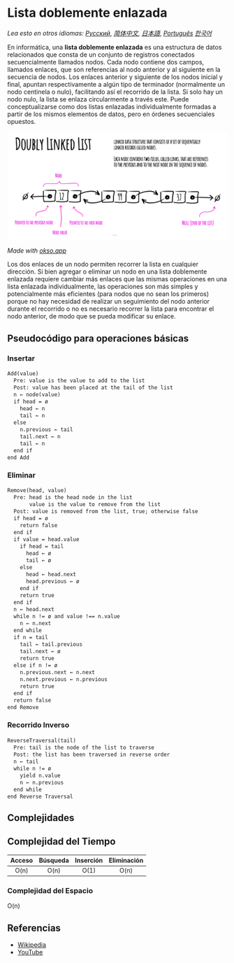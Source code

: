 # Lista doblemente enlazada

_Lea esto en otros idiomas:_
[_Русский_](README.ru-RU.md),
[_简体中文_](README.zh-CN.md),
[_日本語_](README.ja-JP.md),
[_Português_](README.pt-BR.md)
[_한국어_](README.ko-KR.md)

En informática, una **lista doblemente enlazada** es una estructura de datos relacionados que consta de un conjunto de registros conectados secuencialmente llamados nodos. Cada nodo contiene dos campos, llamados enlaces, que son referencias al nodo anterior y al siguiente en la secuencia de nodos. Los enlaces anterior y siguiente de los nodos inicial y final, apuntan respectivamente a algún tipo de terminador (normalmente un nodo centinela o nulo), facilitando así el recorrido de la lista. Si solo hay un nodo nulo, la lista se enlaza circularmente a través este. Puede conceptualizarse como dos listas enlazadas individualmente formadas a partir de los mismos elementos de datos, pero en órdenes secuenciales opuestos.

![Lista doblemente enlazada](./images/doubly-linked-list.jpeg)

*Made with [okso.app](https://okso.app)*

Los dos enlaces de un nodo permiten recorrer la lista en cualquier dirección. Si bien agregar o eliminar un nodo en una lista doblemente enlazada requiere cambiar más enlaces que las mismas operaciones en una lista enlazada individualmente, las operaciones son más simples y potencialmente más eficientes (para nodos que no sean los primeros) porque no hay necesidad de realizar un seguimiento del nodo anterior durante el recorrido o no es necesario recorrer la lista para encontrar el nodo anterior, de modo que se pueda modificar su enlace.

## Pseudocódigo para operaciones básicas

### Insertar

```text
Add(value)
  Pre: value is the value to add to the list
  Post: value has been placed at the tail of the list
  n ← node(value)
  if head = ø
    head ← n
    tail ← n
  else
    n.previous ← tail
    tail.next ← n
    tail ← n
  end if
end Add
```

### Eliminar

```text
Remove(head, value)
  Pre: head is the head node in the list
       value is the value to remove from the list
  Post: value is removed from the list, true; otherwise false
  if head = ø
    return false
  end if
  if value = head.value
    if head = tail
      head ← ø
      tail ← ø
    else
      head ← head.next
      head.previous ← ø
    end if
    return true
  end if
  n ← head.next
  while n != ø and value !== n.value
    n ← n.next
  end while
  if n = tail
    tail ← tail.previous
    tail.next ← ø
    return true
  else if n != ø
    n.previous.next ← n.next
    n.next.previous ← n.previous
    return true
  end if
  return false
end Remove
```

### Recorrido Inverso

```text
ReverseTraversal(tail)
  Pre: tail is the node of the list to traverse
  Post: the list has been traversed in reverse order
  n ← tail
  while n != ø
    yield n.value
    n ← n.previous
  end while
end Reverse Traversal
```

## Complejidades

## Complejidad del Tiempo

| Acceso | Búsqueda | Inserción | Eliminación |
| :----: | :------: | :-------: | :---------: |
|  O(n)  |   O(n)   |   O(1)    |    O(n)     |

### Complejidad del Espacio

O(n)

## Referencias

- [Wikipedia](https://en.wikipedia.org/wiki/Doubly_linked_list)
- [YouTube](https://www.youtube.com/watch?v=JdQeNxWCguQ&t=7s&index=72&list=PLLXdhg_r2hKA7DPDsunoDZ-Z769jWn4R8)
